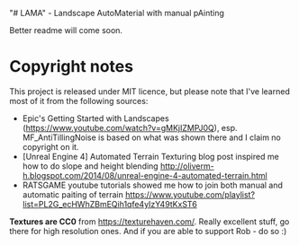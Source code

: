 "# LAMA" - Landscape AutoMaterial with manual pAinting 

Better readme will come soon. 



# Copyright notes

This project is released under MIT licence, but please note that I've learned most of it from the following sources:
- Epic's Getting Started with Landscapes (https://www.youtube.com/watch?v=gMKjIZMPJ0Q), esp. MF_AntiTillingNoise is based on what was shown there and I claim no copyright on it.
- [Unreal Engine 4] Automated Terrain Texturing blog post inspired me how to do slope and height blending http://oliverm-h.blogspot.com/2014/08/unreal-engine-4-automated-terrain.html 
- RATSGAME youtube tutorials showed me how to join both manual and automatic paiting of terrain https://www.youtube.com/playlist?list=PL2G_ecHWhZBmEQih1qfe4yIzY49tKxST6

**Textures are CC0** from https://texturehaven.com/. Really excellent stuff, go there for high resolution ones. And if you are able to support Rob - do so :)